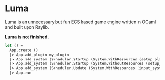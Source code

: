 # Luma

Luma is an unnecessary but fun ECS based game engine written in OCaml and built upon Raylib.

**Luma is not finished.**

```ocaml
let () =
  App.create ()
  |> App.add_plugin my_plugin
  |> App.add_system (Scheduler.Startup (System.WithResources (setup_player ())))
  |> App.add_system (Scheduler.Startup (System.WithoutResources (setup_camera ())))
  |> App.add_system (Scheduler.Update (System.WithResources (input_system ())))
  |> App.run
```

